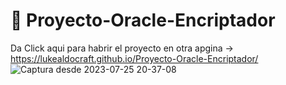# 🚀  Proyecto-Oracle-Encriptador
Da Click aqui para habrir el proyecto en otra apgina ->  https://lukealdocraft.github.io/Proyecto-Oracle-Encriptador/
![Captura desde 2023-07-25 20-37-08](https://github.com/LukeAldoCraft/Proyecto-Oracle-Encriptador/assets/91865442/b747a824-7096-4825-a56f-ddc32a4a7074)
